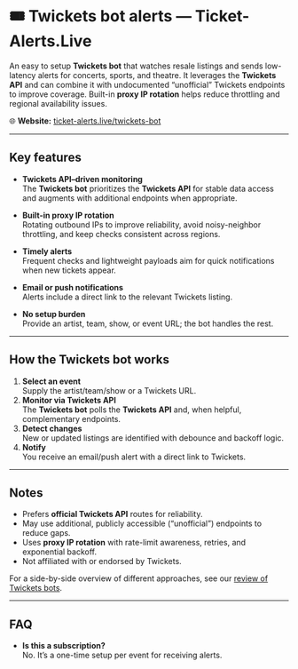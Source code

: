 # 🎟️ Twickets bot alerts — Ticket-Alerts.Live

An easy to setup **Twickets bot** that watches resale listings and sends low-latency alerts for concerts, sports, and theatre. It leverages the **Twickets API** and can combine it with undocumented “unofficial” Twickets endpoints to improve coverage. Built-in **proxy IP rotation** helps reduce throttling and regional availability issues.

🌐 **Website:** [ticket-alerts.live/twickets-bot](https://ticket-alerts.live/twickets-bot)

---

## Key features

- **Twickets API–driven monitoring**  
  The **Twickets bot** prioritizes the **Twickets API** for stable data access and augments with additional endpoints when appropriate.

- **Built-in proxy IP rotation**  
  Rotating outbound IPs to improve reliability, avoid noisy-neighbor throttling, and keep checks consistent across regions.

- **Timely alerts**  
  Frequent checks and lightweight payloads aim for quick notifications when new tickets appear.

- **Email or push notifications**  
  Alerts include a direct link to the relevant Twickets listing.

- **No setup burden**  
  Provide an artist, team, show, or event URL; the bot handles the rest.

---

## How the Twickets bot works

1. **Select an event**  
   Supply the artist/team/show or a Twickets URL.
2. **Monitor via Twickets API**  
   The **Twickets bot** polls the **Twickets API** and, when helpful, complementary endpoints.
3. **Detect changes**  
   New or updated listings are identified with debounce and backoff logic.
4. **Notify**  
   You receive an email/push alert with a direct link to Twickets.

---

## Notes

- Prefers **official Twickets API** routes for reliability.
- May use additional, publicly accessible (“unofficial”) endpoints to reduce gaps.
- Uses **proxy IP rotation** with rate-limit awareness, retries, and exponential backoff.
- Not affiliated with or endorsed by Twickets.

For a side-by-side overview of different approaches, see our [review of Twickets bots](https://ticket-alerts.live/blog/review-of-twickets-bots).

---

## FAQ

- **Is this a subscription?**  
  No. It’s a one-time setup per event for receiving alerts.
